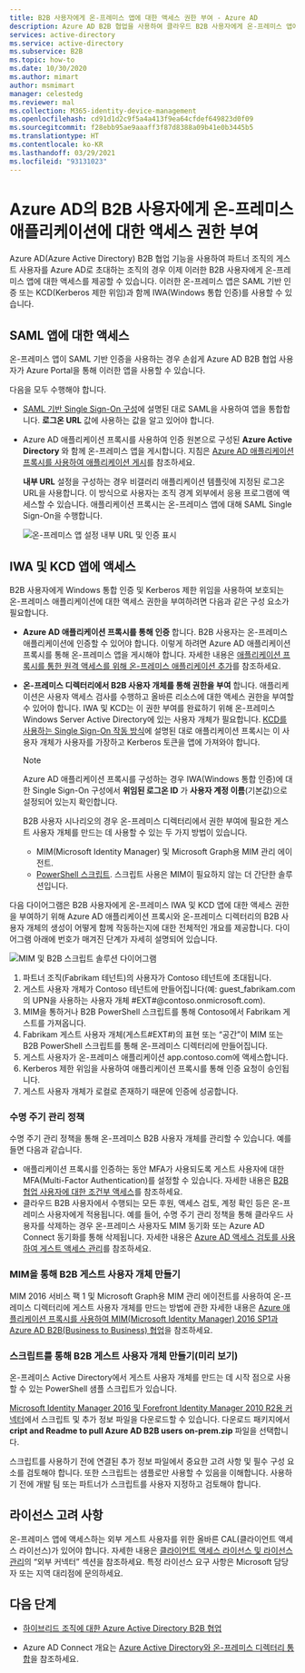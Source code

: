 ```yaml
---
title: B2B 사용자에게 온-프레미스 앱에 대한 액세스 권한 부여 - Azure AD
description: Azure AD B2B 협업을 사용하여 클라우드 B2B 사용자에게 온-프레미스 앱에 대한 액세스 권한을 부여하는 방법을 보여 줍니다.
services: active-directory
ms.service: active-directory
ms.subservice: B2B
ms.topic: how-to
ms.date: 10/30/2020
ms.author: mimart
author: msmimart
manager: celestedg
ms.reviewer: mal
ms.collection: M365-identity-device-management
ms.openlocfilehash: cd91d1d2c9f5a4a413f9ea64cfdef649823d0f09
ms.sourcegitcommit: f28ebb95ae9aaaff3f87d8388a09b41e0b3445b5
ms.translationtype: HT
ms.contentlocale: ko-KR
ms.lasthandoff: 03/29/2021
ms.locfileid: "93131023"
---
```

# <a name="grant-b2b-users-in-azure-ad-access-to-your-on-premises-applications"></a>Azure AD의 B2B 사용자에게 온-프레미스 애플리케이션에 대한 액세스 권한 부여

Azure AD(Azure Active Directory) B2B 협업 기능을 사용하여 파트너 조직의 게스트 사용자를 Azure AD로 초대하는 조직의 경우 이제 이러한 B2B 사용자에게 온-프레미스 앱에 대한 액세스를 제공할 수 있습니다. 이러한 온-프레미스 앱은 SAML 기반 인증 또는 KCD(Kerberos 제한 위임)과 함께 IWA(Windows 통합 인증)를 사용할 수 있습니다.

## <a name="access-to-saml-apps"></a>SAML 앱에 대한 액세스

온-프레미스 앱이 SAML 기반 인증을 사용하는 경우 손쉽게 Azure AD B2B 협업 사용자가 Azure Portal을 통해 이러한 앱을 사용할 수 있습니다.

다음을 모두 수행해야 합니다.

- [SAML 기반 Single Sign-On 구성](../manage-apps/configure-saml-single-sign-on.md)에 설명된 대로 SAML을 사용하여 앱을 통합합니다. **로그온 URL** 값에 사용하는 값을 알고 있어야 합니다.
-  Azure AD 애플리케이션 프록시를 사용하여 인증 원본으로 구성된 **Azure Active Directory** 와 함께 온-프레미스 앱을 게시합니다. 지침은 [Azure AD 애플리케이션 프록시를 사용하여 애플리케이션 게시](../manage-apps/application-proxy-add-on-premises-application.md)를 참조하세요. 

   **내부 URL** 설정을 구성하는 경우 비갤러리 애플리케이션 템플릿에 지정된 로그온 URL을 사용합니다. 이 방식으로 사용자는 조직 경계 외부에서 응용 프로그램에 액세스할 수 있습니다. 애플리케이션 프록시는 온-프레미스 앱에 대해 SAML Single Sign-On을 수행합니다.
 
   ![온-프레미스 앱 설정 내부 URL 및 인증 표시](media/hybrid-cloud-to-on-premises/OnPremAppSettings.PNG)

## <a name="access-to-iwa-and-kcd-apps"></a>IWA 및 KCD 앱에 액세스

B2B 사용자에게 Windows 통합 인증 및 Kerberos 제한 위임을 사용하여 보호되는 온-프레미스 애플리케이션에 대한 액세스 권한을 부여하려면 다음과 같은 구성 요소가 필요합니다.

- **Azure AD 애플리케이션 프록시를 통해 인증** 합니다. B2B 사용자는 온-프레미스 애플리케이션에 인증할 수 있어야 합니다. 이렇게 하려면 Azure AD 애플리케이션 프록시를 통해 온-프레미스 앱을 게시해야 합니다. 자세한 내용은 [애플리케이션 프록시를 통한 원격 액세스를 위해 온-프레미스 애플리케이션 추가](../manage-apps/application-proxy-add-on-premises-application.md)를 참조하세요.
- **온-프레미스 디렉터리에서 B2B 사용자 개체를 통해 권한을 부여** 합니다. 애플리케이션은 사용자 액세스 검사를 수행하고 올바른 리소스에 대한 액세스 권한을 부여할 수 있어야 합니다. IWA 및 KCD는 이 권한 부여를 완료하기 위해 온-프레미스 Windows Server Active Directory에 있는 사용자 개체가 필요합니다. [KCD를 사용하는 Single Sign-On 작동 방식](../manage-apps/application-proxy-configure-single-sign-on-with-kcd.md#how-single-sign-on-with-kcd-works)에 설명된 대로 애플리케이션 프록시는 이 사용자 개체가 사용자를 가장하고 Kerberos 토큰을 앱에 가져와야 합니다. 

   > [!NOTE]
   > Azure AD 애플리케이션 프록시를 구성하는 경우 IWA(Windows 통합 인증)에 대한 Single Sign-On 구성에서 **위임된 로그온 ID** 가 **사용자 계정 이름**(기본값)으로 설정되어 있는지 확인합니다.

   B2B 사용자 시나리오의 경우 온-프레미스 디렉터리에서 권한 부여에 필요한 게스트 사용자 개체를 만드는 데 사용할 수 있는 두 가지 방법이 있습니다.

   - MIM(Microsoft Identity Manager) 및 Microsoft Graph용 MIM 관리 에이전트. 
   - [PowerShell 스크립트](#create-b2b-guest-user-objects-through-a-script-preview). 스크립트 사용은 MIM이 필요하지 않는 더 간단한 솔루션입니다. 

다음 다이어그램은 B2B 사용자에게 온-프레미스 IWA 및 KCD 앱에 대한 액세스 권한을 부여하기 위해 Azure AD 애플리케이션 프록시와 온-프레미스 디렉터리의 B2B 사용자 개체의 생성이 어떻게 함께 작동하는지에 대한 전체적인 개요를 제공합니다. 다이어그램 아래에 번호가 매겨진 단계가 자세히 설명되어 있습니다.

![MIM 및 B2B 스크립트 솔루션 다이어그램](media/hybrid-cloud-to-on-premises/MIMScriptSolution.PNG)

1.  파트너 조직(Fabrikam 테넌트)의 사용자가 Contoso 테넌트에 초대됩니다.
2.  게스트 사용자 개체가 Contoso 테넌트에 만들어집니다(예: guest_fabrikam.com의 UPN을 사용하는 사용자 개체 #EXT#@contoso.onmicrosoft.com).
3.  MIM을 통하거나 B2B PowerShell 스크립트를 통해 Contoso에서 Fabrikam 게스트를 가져옵니다.
4.  Fabrikam 게스트 사용자 개체(게스트#EXT#)의 표현 또는 “공간”이 MIM 또는 B2B PowerShell 스크립트를 통해 온-프레미스 디렉터리에 만들어집니다.
5.  게스트 사용자가 온-프레미스 애플리케이션 app.contoso.com에 액세스합니다.
6.  Kerberos 제한 위임을 사용하여 애플리케이션 프록시를 통해 인증 요청이 승인됩니다. 
7.  게스트 사용자 개체가 로컬로 존재하기 때문에 인증에 성공합니다.

### <a name="lifecycle-management-policies"></a>수명 주기 관리 정책

수명 주기 관리 정책을 통해 온-프레미스 B2B 사용자 개체를 관리할 수 있습니다. 예를 들면 다음과 같습니다.

- 애플리케이션 프록시를 인증하는 동안 MFA가 사용되도록 게스트 사용자에 대한 MFA(Multi-Factor Authentication)를 설정할 수 있습니다. 자세한 내용은 [B2B 협업 사용자에 대한 조건부 액세스](conditional-access.md)를 참조하세요.
- 클라우드 B2B 사용자에서 수행되는 모든 후원, 액세스 검토, 계정 확인 등은 온-프레미스 사용자에게 적용됩니다. 예를 들어, 수명 주기 관리 정책을 통해 클라우드 사용자를 삭제하는 경우 온-프레미스 사용자도 MIM 동기화 또는 Azure AD Connect 동기화를 통해 삭제됩니다. 자세한 내용은 [Azure AD 액세스 검토를 사용하여 게스트 액세스 관리](../governance/manage-guest-access-with-access-reviews.md)를 참조하세요.

### <a name="create-b2b-guest-user-objects-through-mim"></a>MIM을 통해 B2B 게스트 사용자 개체 만들기

MIM 2016 서비스 팩 1 및 Microsoft Graph용 MIM 관리 에이전트를 사용하여 온-프레미스 디렉터리에 게스트 사용자 개체를 만드는 방법에 관한 자세한 내용은 [Azure 애플리케이션 프록시를 사용하여 MIM(Microsoft Identity Manager) 2016 SP1과 Azure AD B2B(Business to Business) 협업](/microsoft-identity-manager/microsoft-identity-manager-2016-graph-b2b-scenario)을 참조하세요.

### <a name="create-b2b-guest-user-objects-through-a-script-preview"></a>스크립트를 통해 B2B 게스트 사용자 개체 만들기(미리 보기)

온-프레미스 Active Directory에서 게스트 사용자 개체를 만드는 데 시작 점으로 사용할 수 있는 PowerShell 샘플 스크립트가 있습니다.

[Microsoft Identity Manager 2016 및 Forefront Identity Manager 2010 R2용 커넥터](https://www.microsoft.com/download/details.aspx?id=51495)에서 스크립트 및 추가 정보 파일을 다운로드할 수 있습니다. 다운로드 패키지에서 **cript and Readme to pull Azure AD B2B users on-prem.zip** 파일을 선택합니다.

스크립트를 사용하기 전에 연결된 추가 정보 파일에서 중요한 고려 사항 및 필수 구성 요소를 검토해야 합니다. 또한 스크립트는 샘플로만 사용할 수 있음을 이해합니다. 사용하기 전에 개발 팀 또는 파트너가 스크립트를 사용자 지정하고 검토해야 합니다.

## <a name="license-considerations"></a>라이선스 고려 사항

온-프레미스 앱에 액세스하는 외부 게스트 사용자를 위한 올바른 CAL(클라이언트 액세스 라이선스)가 있어야 합니다. 자세한 내용은 [클라이언트 액세스 라이선스 및 라이선스 관리](https://www.microsoft.com/licensing/product-licensing/client-access-license.aspx)의 “외부 커넥터” 섹션을 참조하세요. 특정 라이선스 요구 사항은 Microsoft 담당자 또는 지역 대리점에 문의하세요.

## <a name="next-steps"></a>다음 단계

- [하이브리드 조직에 대한 Azure Active Directory B2B 협업](hybrid-organizations.md)

- Azure AD Connect 개요는 [Azure Active Directory와 온-프레미스 디렉터리 통합](../hybrid/whatis-hybrid-identity.md)을 참조하세요.